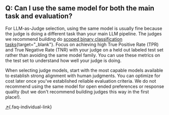 ## Q: Can I use the same model for both the main task and evaluation?

For LLM-as-Judge selection, using the same model is usually fine because the judge is doing a different task than your main LLM pipeline. The judges we recommend building do [scoped binary classification tasks](#q-why-do-you-recommend-binary-passfail-evaluations-instead-of-1-5-ratings-likert-scales){target="_blank"}. Focus on achieving high True Positive Rate (TPR) and True Negative Rate (TNR) with your judge on a held out labeled test set rather than avoiding the same model family.  You can use these metrics on the test set to understand how well your judge is doing.

When selecting judge models, start with the most capable models available to establish strong alignment with human judgments. You can optimize for cost later once you've established reliable evaluation criteria. We do not recommend using the same model for open ended preferences or response quality (but we don't recommend building judges this way in the first place!).

[↗](/blog/posts/evals-faq/can-i-use-the-same-model-for-both-the-main-task-and-evaluation.html){.faq-individual-link}